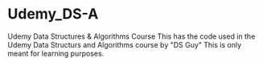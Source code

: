 # Udemy_DS-A
Udemy Data Structures &amp; Algorithms Course
This has the code used in the Udemy Data Structurs and Algorithms course by "DS Guy"
This is only meant for learning purposes.
